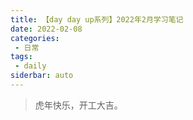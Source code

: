 ```yaml
---
title: 【day day up系列】2022年2月学习笔记
date: 2022-02-08
categories:
 - 日常
tags:
 - daily
siderbar: auto
---
```


> 虎年快乐，开工大吉。
